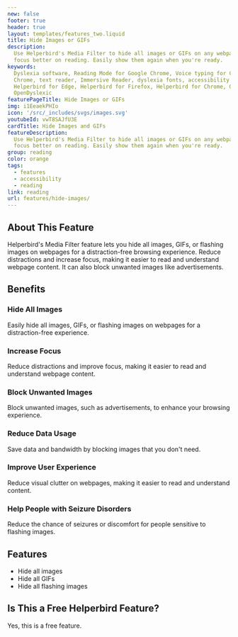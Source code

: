 ```yaml
---
new: false
footer: true
header: true
layout: templates/features_two.liquid
title: Hide Images or GIFs
description:
  Use Helperbird's Media Filter to hide all images or GIFs on any webpage. Reduce distractions and
  focus better on reading. Easily show them again when you're ready.
keywords:
  Dyslexia software, Reading Mode for Google Chrome, Voice typing for Chrome, Text to speech for
  Chrome, text reader, Immersive Reader, dyslexia fonts, accessibility software, dyslexia software,
  Helperbird for Edge, Helperbird for Firefox, Helperbird for Chrome, Opendyslexic for Chrome,
  OpenDyslexic
featurePageTitle: Hide Images or GIFs
img: i1EeaekPHIo
icon: '/src/_includes/svgs/images.svg'
youtubeId: vwT8SAJfU3E
cardTitle: Hide Images and GIFs
featureDescription:
  Use Helperbird's Media Filter to hide all images or GIFs on any webpage. Reduce distractions and
  focus better on reading. Easily show them again when you're ready.
group: reading
color: orange
tags:
  - features
  - accessibility
  - reading
link: reading
url: features/hide-images/
---
```


## About This Feature

Helperbird's Media Filter feature lets you hide all images, GIFs, or flashing images on webpages for
a distraction-free browsing experience. Reduce distractions and increase focus, making it easier to
read and understand webpage content. It can also block unwanted images like advertisements.

## Benefits

### Hide All Images

Easily hide all images, GIFs, or flashing images on webpages for a distraction-free experience.

### Increase Focus

Reduce distractions and improve focus, making it easier to read and understand webpage content.

### Block Unwanted Images

Block unwanted images, such as advertisements, to enhance your browsing experience.

### Reduce Data Usage

Save data and bandwidth by blocking images that you don't need.

### Improve User Experience

Reduce visual clutter on webpages, making it easier to read and understand content.

### Help People with Seizure Disorders

Reduce the chance of seizures or discomfort for people sensitive to flashing images.

## Features

- Hide all images
- Hide all GIFs
- Hide all flashing images

## Is This a Free Helperbird Feature?

Yes, this is a free feature.
